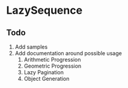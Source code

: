 # LazySequence

## Todo
  1. Add samples
  2. Add documentation around possible usage
     1. Arithmetic Progression
     2. Geometric Progression
     3. Lazy Pagination
     4. Object Generation
